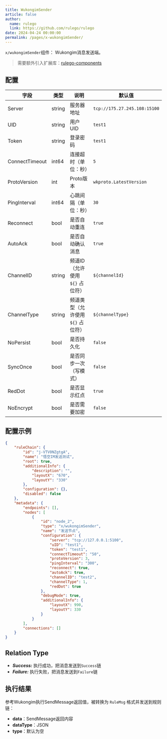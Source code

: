 ```yaml
---
title: WukongimSender 
article: false
author: 
  name: rulego
  link: https://github.com/rulego/rulego
date: 2024-04-24 00:00:00
permalink: /pages/x-wukongimSender/
---
```


`x/wukongimSender`组件：<Badge text="v0.28.0+"/> Wukongim消息发送端。

>需要额外引入扩展库：[rulego-components](https://github.com/rulego/rulego-components)

## 配置

| 字段           | 类型             | 说明                           | 默认值                       |
|----------------|------------------|--------------------------------|------------------------------|
| Server         | string           | 服务器地址                     | `tcp://175.27.245.108:15100` |
| UID            | string           | 用户UID                        | `test1`                      |
| Token          | string           | 登录密码                       | `test1`                      |
| ConnectTimeout | int64            | 连接超时（单位：秒）           | `5`                          |
| ProtoVersion   | int              | Proto版本                      | `wkproto.LatestVersion`      |
| PingInterval   | int64            | 心跳间隔（单位：秒）           | `30`                         |
| Reconnect      | bool             | 是否自动重连                   | `true`                       |
| AutoAck        | bool             | 是否自动确认消息               | `true`                       |
| ChannelID      | string           | 频道ID（允许使用 `${}` 占位符）| `${channelId}`               |
| ChannelType    | string           | 频道类型（允许使用 `${}` 占位符）| `${channelType}`             |
| NoPersist      | bool             | 是否持久化                     | `false`                      |
| SyncOnce       | bool             | 是否同步一次（写模式）         | `false`                      |
| RedDot         | bool             | 是否显示红点                   | `true`                       |
| NoEncrypt      | bool             | 是否需要加密                   | `false`                      |


## 配置示例

```json
{
	"ruleChain": {
		"id": "j-VTV0NZgtgA",
		"name": "悟空IM发送测试",
		"root": true,
		"additionalInfo": {
			"description": "",
			"layoutX": "670",
			"layoutY": "330"
		},
		"configuration": {},
		"disabled": false
	},
	"metadata": {
		"endpoints": [],
		"nodes": [
			{
				"id": "node_2",
				"type": "x/wukongimSender",
				"name": "发送节点",
				"configuration": {
					"server": "tcp://127.0.0.1:5100",
					"uID": "test1",
					"token": "test1",
					"connectTimeout": "50",
					"protoVersion": 3,
					"pingInterval": "300",
					"reconnect": true,
					"autoAck": true,
					"channelID": "test2",
					"channelType": 1,
					"redDot": true
				},
				"debugMode": true,
				"additionalInfo": {
					"layoutX": 990,
					"layoutY": 330
				}
			}
		],
		"connections": []
	}
}
```

## Relation Type

- ***Success:*** 执行成功，把消息发送到`Success`链
- ***Failure:*** 执行失败，把消息发送到`Failure`链

## 执行结果

参考Wukongim执行SendMessage返回值，被转换为 `RuleMsg` 格式并发送到规则链：

- **data**：SendMessage返回内容
- **dataType**：JSON
- **type**：默认为空
